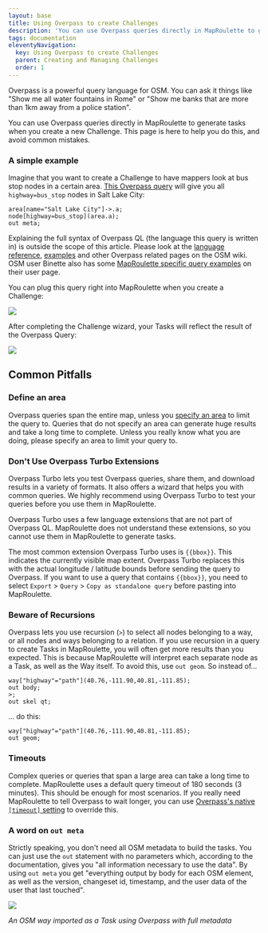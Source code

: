 ```yaml
---
layout: base
title: Using Overpass to create Challenges
description: 'You can use Overpass queries directly in MapRoulette to generate tasks when you create a new Challenge. This page is here to help you do this, and avoid common mistakes.'
tags: documentation
eleventyNavigation:
  key: Using Overpass to create Challenges
  parent: Creating and Managing Challenges
  order: 1
---
```


Overpass is a powerful query language for OSM. You can ask it things like "Show me all water fountains in Rome" or "Show me banks that are more than 1km away from a police station".

You can use Overpass queries directly in MapRoulette to generate tasks when you create a new Challenge. This page is here to help you do this, and avoid common mistakes.

### A simple example

Imagine that you want to create a Challenge to have mappers look at bus stop nodes in a certain area. [This Overpass query](http://overpass-turbo.eu/s/Wh4) will give you all `highway=bus_stop` nodes in Salt Lake City:

```
area[name="Salt Lake City"]->.a;
node[highway=bus_stop](area.a);
out meta;
```

Explaining the full syntax of Overpass QL (the language this query is written in) is outside the scope of this article. Please look at the [language reference](https://wiki.openstreetmap.org/wiki/Overpass_API/Overpass_QL), [examples](https://wiki.openstreetmap.org/wiki/Overpass_API/Overpass_API_by_Example) and other Overpass related pages on the OSM wiki. OSM user Binette also has some [MapRoulette specific query examples](https://wiki.openstreetmap.org/wiki/User:Binnette/OverpassQueries) on their user page.

You can plug this query right into MapRoulette when you create a Challenge:

![](/media/87983753-1f76b580-ca96-11ea-89d0-c6373a54031e.png)

After completing the Challenge wizard, your Tasks will reflect the result of the Overpass Query:

![](/media/87983923-606eca00-ca96-11ea-8ba4-c06bdf0ff1df.png)

## Common Pitfalls

### Define an area

Overpass queries span the entire map, unless you [specify an area](https://wiki.openstreetmap.org/wiki/Overpass_API/Overpass_QL#By_area_.28area.29) to limit the query to. Queries that do not specify an area can generate huge results and take a long time to complete. Unless you really know what you are doing, please specify an area to limit your query to.

### Don't Use Overpass Turbo Extensions

Overpass Turbo lets you test Overpass queries, share them, and download results in a variety of formats. It also offers a wizard that helps you with common queries. We highly recommend using Overpass Turbo to test your queries before you use them in MapRoulette.

Overpass Turbo uses a few language extensions that are not part of Overpass QL. MapRoulette does not understand these extensions, so you cannot use them in MapRoulette to generate tasks.

The most common extension Overpass Turbo uses is `{{bbox}}`. This indicates the currently visible map extent. Overpass Turbo replaces this with the actual longitude / latitude bounds before sending the query to Overpass. If you want to use a query that contains `{{bbox}}`, you need to select `Export` > `Query` > `Copy as standalone query` before pasting into MapRoulette.

### Beware of Recursions

Overpass lets you use recursion (`>`) to select all nodes belonging to a way, or all nodes and ways belonging to a relation. If you use recursion in a query to create Tasks in MapRoulette, you will often get more results than you expected. This is because MapRoulette will interpret each separate node as a Task, as well as the Way itself. To avoid this, use `out geom`. So instead of...

```
way["highway"="path"](40.76,-111.90,40.81,-111.85);
out body;
>;
out skel qt;
```

... do this:

```
way["highway"="path"](40.76,-111.90,40.81,-111.85);
out geom;
```

### Timeouts

Complex queries or queries that span a large area can take a long time to complete. MapRoulette uses a default query timeout of 180 seconds (3 minutes). This should be enough for most scenarios. If you really need MapRoulette to tell Overpass to wait longer, you can use [Overpass's native `[timeout]` setting](https://wiki.openstreetmap.org/wiki/Overpass_API/Overpass_QL#timeout:) to override this.

### A word on `out meta`

Strictly speaking, you don't need all OSM metadata to build the tasks. You can just use the `out` statement with no parameters which, according to the documentation, gives you "all information necessary to use the data". By using `out meta` you get "everything output by body for each OSM element, as well as the version, changeset id, timestamp, and the user data of the user that last touched".

![](/media/88001168-b8202c00-cabc-11ea-9d47-db983ce4d11b.png)

_An OSM way imported as a Task using Overpass with full metadata_
